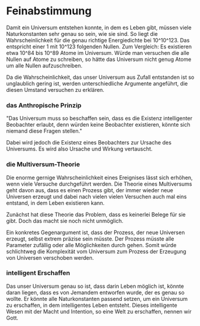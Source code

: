 # Feinabstimmung
[//]: # (https://reasonandscience.catsboard.com/t1866-fine-tuning-of-the-big-bang)
[//]: # (http://www.faithfulscience.com/contents.html)

Damit ein Universum entstehen konnte, in dem es Leben gibt, müssen viele Naturkonstanten sehr genau so sein, wie sie sind. So liegt die Wahrscheinlichkeit für die genau richtige Energiedichte bei 10^10^123. Das entspricht einer 1 mit 10^123 folgenden Nullen. Zum Vergleich: Es existieren etwa 10^84 bis 10^89 Atome im Universum. Würde man versuchen die alle Nullen auf Atome zu schreiben, so hätte das Universum nicht genug Atome um alle Nullen aufzuschreiben.

Da die Wahrscheinlichkeit, das unser Universum aus Zufall entstanden ist so unglaublich gering ist, werden unterschiedliche Argumente angeführt, die diesen Umstand versuchen zu erklären.

### das Anthropische Prinzip

"Das Universum muss so beschaffen sein, dass es die Existenz intelligenter Beobachter erlaubt, denn würden keine Beobachter existieren, könnte sich niemand diese Fragen stellen."

Dabei wird jedoch die Existenz eines Beobachters zur Ursache des Universums. Es wird also Ursache und Wirkung vertauscht.

### die Multiversum-Theorie

Die enorme gernige Wahrscheinlichkeit eines Ereignises lässt sich erhöhen, wenn viele Versuche durchgeführt werden. Die Theorie eines Multiversums geht davon aus, dass es einen Prozess gibt, der immer wieder neue Universen erzeugt und dabei nach vielen vielen Versuchen auch mal eins entstand, in dem Leben existieren kann.

Zunächst hat diese Theorie das Problem, dass es keinerlei Belege für sie gibt. Doch das macht sie noch nicht unmöglich.

[//]: # (aber ist dieser Prozess wirklich so Komplex?)
Ein konkretes Gegenargument ist, dass der Prozess, der neue Universen erzeugt, selbst extrem präzise sein müsste. Der Prozess müsste alle Parameter zufällig oder alle Möglichkeiten durch gehen. Somit würde schlichtweg die Komplexität vom Universum zum Prozess der Erzeugung von Universen verschoben werden.

### intelligent Erschaffen

Das unser Universum genau so ist, dass darin Leben möglich ist, könnte daran liegen, dass es von Jemandem entworfen wurde, der es genau so wollte. Er könnte alle Naturkonstanten passend setzen, um ein Universum zu erschaffen, in dem intelligentes Leben entsteht. Dieses intelligente Wesen mit der Macht und Intention, so eine Welt zu erschaffen, nennen wir Gott.